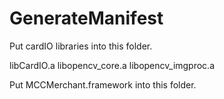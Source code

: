 # GenerateManifest

Put cardIO libraries into this folder.

libCardIO.a
libopencv_core.a
libopencv_imgproc.a

Put MCCMerchant.framework into this folder.
